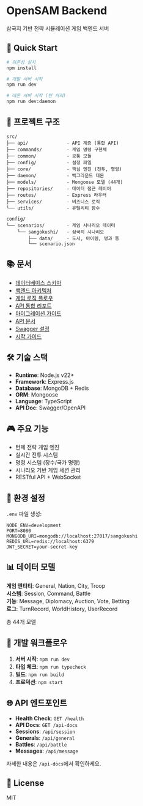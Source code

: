 # OpenSAM Backend

삼국지 기반 전략 시뮬레이션 게임 백엔드 서버

## 🚀 Quick Start

```bash
# 의존성 설치
npm install

# 개발 서버 시작
npm run dev

# 데몬 서버 시작 (턴 처리)
npm run dev:daemon
```

## 📁 프로젝트 구조

```
src/
├── api/              - API 계층 (통합 API)
├── commands/         - 게임 명령 구현체
├── common/           - 공통 모듈
├── config/           - 설정 파일
├── core/             - 핵심 엔진 (전투, 명령)
├── daemon/           - 백그라운드 데몬
├── models/           - Mongoose 모델 (44개)
├── repositories/     - 데이터 접근 레이어
├── routes/           - Express 라우터
├── services/         - 비즈니스 로직
└── utils/            - 유틸리티 함수

config/
└── scenarios/        - 게임 시나리오 데이터
    └── sangokushi/   - 삼국지 시나리오
        ├── data/     - 도시, 아이템, 병과 등
        └── scenario.json
```

## 📚 문서

- [데이터베이스 스키마](./docs/DATABASE_SCHEMA.md)
- [백엔드 아키텍처](./docs/BACKEND_ARCHITECTURE_ANALYSIS.md)
- [게임 로직 플로우](./docs/GAME_LOGIC_FLOW.md)
- [API 통합 리포트](./docs/API_UNIFICATION_REPORT.md)
- [마이그레이션 가이드](./docs/MIGRATION_GUIDE.md)
- [API 문서](./docs/API_DOCUMENTATION.md)
- [Swagger 설정](./docs/SWAGGER_SETUP.md)
- [시작 가이드](./docs/START_BACKEND.md)

## 🛠️ 기술 스택

- **Runtime**: Node.js v22+
- **Framework**: Express.js
- **Database**: MongoDB + Redis
- **ORM**: Mongoose
- **Language**: TypeScript
- **API Doc**: Swagger/OpenAPI

## 🎮 주요 기능

- 턴제 전략 게임 엔진
- 실시간 전투 시스템
- 명령 시스템 (장수/국가 명령)
- 시나리오 기반 게임 세션 관리
- RESTful API + WebSocket

## 🔧 환경 설정

`.env` 파일 생성:
```env
NODE_ENV=development
PORT=8080
MONGODB_URI=mongodb://localhost:27017/sangokushi
REDIS_URL=redis://localhost:6379
JWT_SECRET=your-secret-key
```

## 📊 데이터 모델

**게임 엔티티**: General, Nation, City, Troop  
**시스템**: Session, Command, Battle  
**기능**: Message, Diplomacy, Auction, Vote, Betting  
**로그**: TurnRecord, WorldHistory, UserRecord

총 44개 모델

## 🔄 개발 워크플로우

1. **서버 시작**: `npm run dev`
2. **타입 체크**: `npm run typecheck`
3. **빌드**: `npm run build`
4. **프로덕션**: `npm start`

## 🌐 API 엔드포인트

- **Health Check**: `GET /health`
- **API Docs**: `GET /api-docs`
- **Sessions**: `/api/session`
- **Generals**: `/api/general`
- **Battles**: `/api/battle`
- **Messages**: `/api/message`

자세한 내용은 `/api-docs`에서 확인하세요.

## 📝 License

MIT
